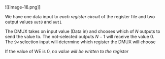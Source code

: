 
![[image-18.png]]

We have one data input to *each register circuit* of the register file and two output values `out0` and `out1`

The DMUX takes on input value (Data in) and chooses which of $N$ outputs to send the value to. The not-selected outputs $N-1$ will receive the value 0. The `Sw` selection input will determine which register the DMUX will choose

If the value of WE is 0, *no value will be written to the register*

